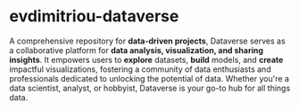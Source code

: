# evdimitriou-dataverse
A comprehensive repository for **data-driven projects**, Dataverse serves as a collaborative platform for **data analysis, visualization, and sharing insights**. It empowers users to **explore** datasets, **build** models, and **create** impactful visualizations, fostering a community of data enthusiasts and professionals dedicated to unlocking the potential of data. Whether you're a data scientist, analyst, or hobbyist, Dataverse is your go-to hub for all things data.
